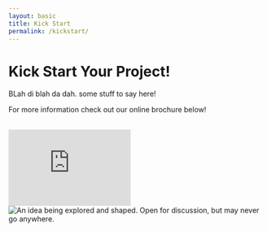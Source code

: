 ```yaml
---
layout: basic
title: Kick Start
permalink: /kickstart/
---
```

<div class="container">
  <div class="row page-header">
    <div class="col-lg-12">
      <h1>Kick Start Your Project!</h1>
    </div>
  </div>
  <div class="row">
      <div class="col-lg-12" id="body">
      <p>
		BLah di blah da dah. some stuff to say here!
	  </p>
      <p>
		For more information check out our online brochure below!
	  </p>
	  <br/>
      </div>
  </div>
  <div class="row"><div class="col-lg-12" >
	<iframe src='http://online.fliphtml5.com/hbsn/xsdr/#p=1' frameborder="0" width="240" hright="210" title="Kick Start Program" type="text/html" allowfullscreen="true" scrolling="no" marginwidth="0" marginheight="0"></iframe>
  </div></div>
</div>


<img alt="An idea being explored and shaped. Open for discussion, but may never go anywhere." src="https://camo.githubusercontent.com/1aa819a94b912222d82c328f0af7f91e49cdc317/687474703a2f2f626364657665786368616e67652e6f72672f62616467652f312e737667" title="An idea being explored and shaped. Open for discussion, but may never go anywhere." data-canonical-src="http://bcdevexchange.org/badge/1.svg" style="max-width:100%;">
